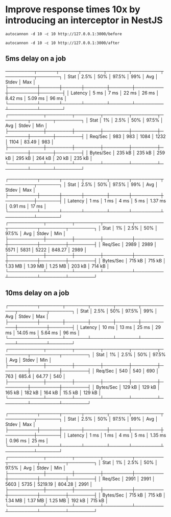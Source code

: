 # Improve response times 10x by introducing an interceptor in NestJS


`autocannon -d 10 -c 10 http://127.0.0.1:3000/before`

`autocannon -d 10 -c 10 http://127.0.0.1:3000/after`

## 5ms delay on a job 

─────────┬──────┬──────┬───────┬───────┬─────────┬─────────┬───────┐
│ Stat    │ 2.5% │ 50%  │ 97.5% │ 99%   │ Avg     │ Stdev   │ Max   │
├─────────┼──────┼──────┼───────┼───────┼─────────┼─────────┼───────┤
│ Latency │ 5 ms │ 7 ms │ 22 ms │ 26 ms │ 8.42 ms │ 5.09 ms │ 96 ms │
└─────────┴──────┴──────┴───────┴───────┴─────────┴─────────┴───────┘
┌───────────┬────────┬────────┬────────┬────────┬────────┬───────┬────────┐
│ Stat      │ 1%     │ 2.5%   │ 50%    │ 97.5%  │ Avg    │ Stdev │ Min    │
├───────────┼────────┼────────┼────────┼────────┼────────┼───────┼────────┤
│ Req/Sec   │ 983    │ 983    │ 1084   │ 1232   │ 1104   │ 83.49 │ 983    │
├───────────┼────────┼────────┼────────┼────────┼────────┼───────┼────────┤
│ Bytes/Sec │ 235 kB │ 235 kB │ 259 kB │ 295 kB │ 264 kB │ 20 kB │ 235 kB │
└───────────┴────────┴────────┴────────┴────────┴────────┴───────┴────────┘

┌─────────┬──────┬──────┬───────┬──────┬─────────┬─────────┬───────┐
│ Stat    │ 2.5% │ 50%  │ 97.5% │ 99%  │ Avg     │ Stdev   │ Max   │
├─────────┼──────┼──────┼───────┼──────┼─────────┼─────────┼───────┤
│ Latency │ 1 ms │ 1 ms │ 4 ms  │ 5 ms │ 1.37 ms │ 0.91 ms │ 17 ms │
└─────────┴──────┴──────┴───────┴──────┴─────────┴─────────┴───────┘
┌───────────┬────────┬────────┬─────────┬─────────┬─────────┬────────┬────────┐
│ Stat      │ 1%     │ 2.5%   │ 50%     │ 97.5%   │ Avg     │ Stdev  │ Min    │
├───────────┼────────┼────────┼─────────┼─────────┼─────────┼────────┼────────┤
│ Req/Sec   │ 2989   │ 2989   │ 5571    │ 5831    │ 5222    │ 848.27 │ 2989   │
├───────────┼────────┼────────┼─────────┼─────────┼─────────┼────────┼────────┤
│ Bytes/Sec │ 715 kB │ 715 kB │ 1.33 MB │ 1.39 MB │ 1.25 MB │ 203 kB │ 714 kB │
└───────────┴────────┴────────┴─────────┴─────────┴─────────┴────────┴────────┘

## 10ms delay on a job 

┌─────────┬───────┬───────┬───────┬───────┬──────────┬─────────┬───────┐
│ Stat    │ 2.5%  │ 50%   │ 97.5% │ 99%   │ Avg      │ Stdev   │ Max   │
├─────────┼───────┼───────┼───────┼───────┼──────────┼─────────┼───────┤
│ Latency │ 10 ms │ 13 ms │ 25 ms │ 29 ms │ 14.05 ms │ 5.64 ms │ 96 ms │
└─────────┴───────┴───────┴───────┴───────┴──────────┴─────────┴───────┘
┌───────────┬────────┬────────┬────────┬────────┬────────┬─────────┬────────┐
│ Stat      │ 1%     │ 2.5%   │ 50%    │ 97.5%  │ Avg    │ Stdev   │ Min    │
├───────────┼────────┼────────┼────────┼────────┼────────┼─────────┼────────┤
│ Req/Sec   │ 540    │ 540    │ 690    │ 763    │ 685.4  │ 64.77   │ 540    │
├───────────┼────────┼────────┼────────┼────────┼────────┼─────────┼────────┤
│ Bytes/Sec │ 129 kB │ 129 kB │ 165 kB │ 182 kB │ 164 kB │ 15.5 kB │ 129 kB │
└───────────┴────────┴────────┴────────┴────────┴────────┴─────────┴────────┘

┌─────────┬──────┬──────┬───────┬──────┬─────────┬─────────┬───────┐
│ Stat    │ 2.5% │ 50%  │ 97.5% │ 99%  │ Avg     │ Stdev   │ Max   │
├─────────┼──────┼──────┼───────┼──────┼─────────┼─────────┼───────┤
│ Latency │ 1 ms │ 1 ms │ 4 ms  │ 5 ms │ 1.35 ms │ 0.96 ms │ 25 ms │
└─────────┴──────┴──────┴───────┴──────┴─────────┴─────────┴───────┘
┌───────────┬────────┬────────┬─────────┬─────────┬─────────┬────────┬────────┐
│ Stat      │ 1%     │ 2.5%   │ 50%     │ 97.5%   │ Avg     │ Stdev  │ Min    │
├───────────┼────────┼────────┼─────────┼─────────┼─────────┼────────┼────────┤
│ Req/Sec   │ 2991   │ 2991   │ 5603    │ 5735    │ 5219.19 │ 804.28 │ 2991   │
├───────────┼────────┼────────┼─────────┼─────────┼─────────┼────────┼────────┤
│ Bytes/Sec │ 715 kB │ 715 kB │ 1.34 MB │ 1.37 MB │ 1.25 MB │ 192 kB │ 715 kB │
└───────────┴────────┴────────┴─────────┴─────────┴─────────┴────────┴────────┘
